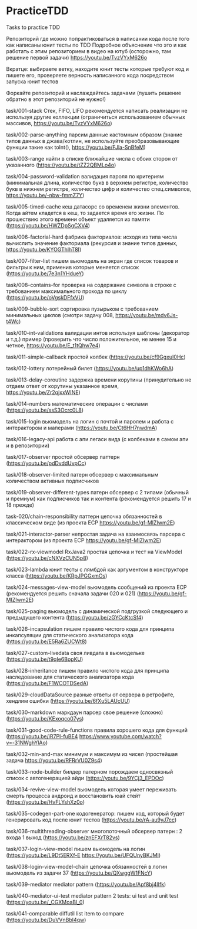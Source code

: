# PracticeTDD
Tasks to practice TDD

Репозиторий где можно попрактиковаться в написании кода после того как написаны юнит тесты по TDD 
Подробное объяснение что это и как работать с этим репозиторием в видео на ютуб (осторожно, там решение первой задачи) https://youtu.be/TvzVYxM626o

Вкратце: выбираете ветку, находите юнит тесты которые требуют код и пишете его, проверяете верность написанного кода посредством запуска юнит тестов

Форкайте репозиторий и наслаждайтесь задачами (пушить решение обратно в этот репозиторий не нужно!)


task/001-stack Стек, FIFO, LIFO рекомендуется написать реализации не используя другие коллекции (ограничиться использованием обычных массивов, https://youtu.be/TvzVYxM626o)

task/002-parse-anything парсим данные кастомным образом (знание типов данных в джава/котлин, не используйте преобразовывающие функции такие как toInt(), https://youtu.be/FJla-SnBfeM)

task/003-range найти в списке ближайшие числа с обоих сторон от указанного (https://youtu.be/tZZ2QBMLo4o)

task/004-password-validation валидация пароля по критериям (минимальная длина, количество букв в верхнем регистре, количество букв в нижнем регистре, количество цифр и количество спец.символов, https://youtu.be/-nbw-fmmZ7Y)

task/005-timed-cache кеш датасорс со временем жизни элементов. Когда айтем кладется в кеш, то задается время его жизни. По прошествию этого времени объект удаляется из памяти (https://youtu.be/HWZDpSgCXV4)

task/006-factorial-hard фабрика факториалов: исходя из типа числа вычислить значение факториала (рекурсия и знание типов данных, https://youtu.be/KYOGThlhT8I)

task/007-filter-list пишем вьюмодель на экран где список товаров и фильтры к ним, применив которые меняется список (https://youtu.be/7e3n1YHdueY)

task/008-contains-for проверка на содержание символа в строке с требованием максимального прохода по циклу (https://youtu.be/oVgskDFfxVU)

task/009-bubble-sort сортировка пузырьком с требованием минимальных циклов (смотри задачу 008, https://youtu.be/mdv6Js-t4Wc)

task/010-int-validations валидации интов используя шаблоны (декоратор и т.д.) пример (проверить что число положительное, не менее 15 и четное, https://youtu.be/E_t1tQhw7e4)

task/011-simple-callback простой колбек (https://youtu.be/cf9GgxuI0Hc)

task/012-lottery лотерейный билет (https://youtu.be/up1dhKWo6hA)

task/013-delay-coroutine задержка времени корутины (принудительно не отдаем ответ от корутины указанное время, https://youtu.be/Zr2qjxxWINE)

task/014-numbers математические операции с числами (https://youtu.be/ssS3Ocrc0L8)

task/015-login вьюмодель на логин с почтой и паролем и работа с интерактором и маперами (https://youtu.be/Ct6HH7nwdmA)

task/016-legacy-api работа с апи легаси вида (с колбеками в самом апи и в репозитории)

task/017-observer простой обсервер паттерн (https://youtu.be/pdDvddUvpCc)

task/018-observer-limited патерн обсервер с максимальным количеством активных подписчиков

task/019-observer-different-types патерн обсервер с 2 типами (обычный и премиум) как подписчиков так и контента (рекомендуется решить 17 и 18 прежде)

task-020/chain-responsibility паттерн цепочка обязанностей в классическом виде (из проекта ЕСР https://youtu.be/gf-MIZIwm2E)

task/021-interactor-parser непростая задача на взаимосвязь парсера с интерактором (из проекта ЕСР https://youtu.be/gf-MIZIwm2E)

task/022-rx-viewmodel RxJava2 простая цепочка и тест на ViewModel (https://youtu.be/cNXVzCUN5p8)

task/023-lambda юнит тесты с лямбдой как аргументом в конструкторе класса (https://youtu.be/KRpJPGGxmOs)

task/024-messages-view-model вьюмодель сообщений из проекта ЕСР (рекомендуется решить сначала задачи 020 и 021) (https://youtu.be/gf-MIZIwm2E)

task/025-paging вьюмодель с динамической подгрузкой следующего и предыдущего контента (https://youtu.be/zGYCcKtcSf4)

task/026-incapsulation пишем правило чистого кода для принципа инкапсуляции для статического анализатора кода (https://youtu.be/E5Ra6ZUCWt8)

task/027-custom-livedata своя ливдата в вьюмодельке (https://youtu.be/t9qIe6BopKU)

task/028-inheritance пишем правило чистого кода для принципа наследование для статического анализатора кода (https://youtu.be/F1WCOTDSedA)

task/029-cloudDataSource разные ответы от сервера в ретрофите, хендлим ошибки (https://youtu.be/6fXu5LAUcUU)

task/030-markdown маркдаун парсер свое решение (сложно) (https://youtu.be/KExoqco07ys)

task/031-good-code-rule-functions правила хорошего кода для функций (https://youtu.be/iR7PI-fuBE4 https://www.youtube.com/watch?v=-31NWghYlAo)

task/032-min-and-max минимум и максимум из чисел (простейшая задача https://youtu.be/RFRrVU0Z9s4)

task/033-node-builder билдер патерном порождаем односвязный список с автогенерацией айди (https://youtu.be/9YCj3_EPDOc)

task/034-revive-view-model вьюмодель которая умеет переживать смерть процесса андроид и восстановить юай стейт (https://youtu.be/HvFLYshXz0o)

task/035-codegen-part-one кодогенератор: пишем код, который будет генерировать код после юнит тестов (https://youtu.be/rA-au9yJ7cc)

task/036-multithreading-observer многопоточный обсервер патерн : 2 входа 1 выход (https://youtu.be/znEFXrT82vs)

task/037-login-view-model пишем вьюмодель на логин (https://youtu.be/L9Dt5ERXf-E https://youtu.be/UFQUnyBKJMI)

task/038-login-view-model-chain цепочка обязанностей в логин вьюмодель из задачи 37 (https://youtu.be/QXwggW1FNcY)

task/039-mediator mediator pattern (https://youtu.be/Apf8bj4lIfk)

task/040-mediator-ui-test mediator pattern 2 tests: ui test and unit test (https://youtu.be/_CGXMoaBl_0)

task/041-comparable diffutil list item to compare (https://youtu.be/DuVVnBbI4qw)


